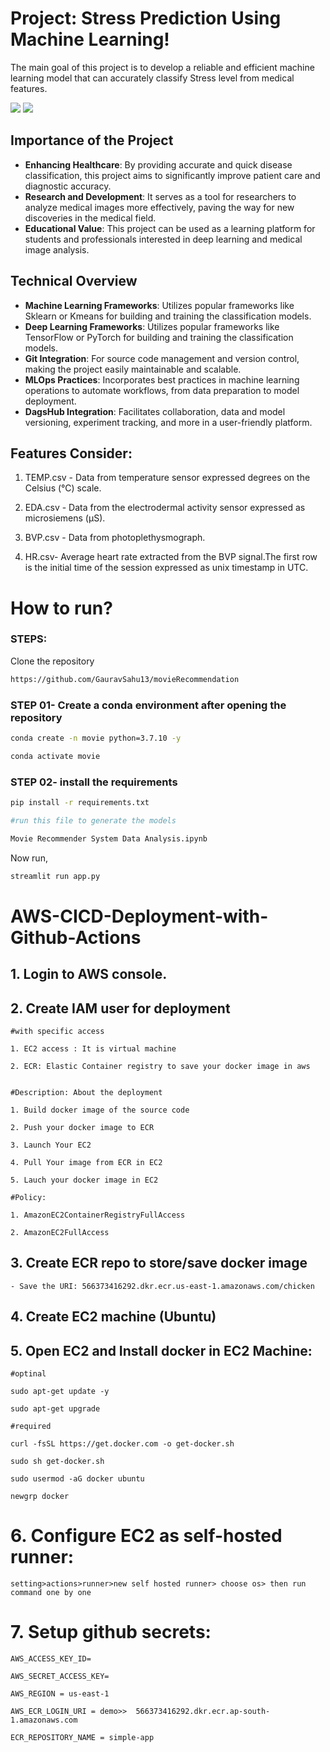 # Project: Stress Prediction Using Machine Learning!
The main goal of this project is to develop a reliable and efficient machine learning model that can accurately classify Stress level from medical features.

<img src="[demo.png](https://github.com/GauravSahu13/StressPredict_AIML/blob/main/Picture1.png)">
<img src="demo.png">

## Importance of the Project
- **Enhancing Healthcare**: By providing accurate and quick disease classification, this project aims to significantly improve patient care and diagnostic accuracy.
- **Research and Development**: It serves as a tool for researchers to analyze medical images more effectively, paving the way for new discoveries in the medical field.
- **Educational Value**: This project can be used as a learning platform for students and professionals interested in deep learning and medical image analysis.

## Technical Overview
- **Machine Learning Frameworks**: Utilizes popular frameworks like Sklearn or Kmeans for building and training the classification models.
- **Deep Learning Frameworks**: Utilizes popular frameworks like TensorFlow or PyTorch for building and training the classification models.
- **Git Integration**: For source code management and version control, making the project easily maintainable and scalable.
- **MLOps Practices**: Incorporates best practices in machine learning operations to automate workflows, from data preparation to model deployment.
- **DagsHub Integration**: Facilitates collaboration, data and model versioning, experiment tracking, and more in a user-friendly platform.

## Features Consider:

1. TEMP.csv - Data from temperature sensor expressed degrees on the Celsius (°C) scale.

2. EDA.csv - Data from the electrodermal activity sensor expressed as microsiemens (μS).

3. BVP.csv - Data from photoplethysmograph.
4. HR.csv- Average heart rate extracted from the BVP signal.The first row is the initial time of the session expressed as unix timestamp in UTC.

# How to run?
### STEPS:

Clone the repository

```bash
https://github.com/GauravSahu13/movieRecommendation
```
### STEP 01- Create a conda environment after opening the repository

```bash
conda create -n movie python=3.7.10 -y
```

```bash
conda activate movie
```


### STEP 02- install the requirements
```bash
pip install -r requirements.txt
```


```bash
#run this file to generate the models

Movie Recommender System Data Analysis.ipynb
```

Now run,
```bash
streamlit run app.py
```


# AWS-CICD-Deployment-with-Github-Actions

## 1. Login to AWS console.

## 2. Create IAM user for deployment

	#with specific access

	1. EC2 access : It is virtual machine

	2. ECR: Elastic Container registry to save your docker image in aws


	#Description: About the deployment

	1. Build docker image of the source code

	2. Push your docker image to ECR

	3. Launch Your EC2 

	4. Pull Your image from ECR in EC2

	5. Lauch your docker image in EC2

	#Policy:

	1. AmazonEC2ContainerRegistryFullAccess

	2. AmazonEC2FullAccess

	
## 3. Create ECR repo to store/save docker image
    - Save the URI: 566373416292.dkr.ecr.us-east-1.amazonaws.com/chicken

	
## 4. Create EC2 machine (Ubuntu) 

## 5. Open EC2 and Install docker in EC2 Machine:
	
	
	#optinal

	sudo apt-get update -y

	sudo apt-get upgrade
	
	#required

	curl -fsSL https://get.docker.com -o get-docker.sh

	sudo sh get-docker.sh

	sudo usermod -aG docker ubuntu

	newgrp docker
	
# 6. Configure EC2 as self-hosted runner:
    setting>actions>runner>new self hosted runner> choose os> then run command one by one


# 7. Setup github secrets:

    AWS_ACCESS_KEY_ID=

    AWS_SECRET_ACCESS_KEY=

    AWS_REGION = us-east-1

    AWS_ECR_LOGIN_URI = demo>>  566373416292.dkr.ecr.ap-south-1.amazonaws.com

    ECR_REPOSITORY_NAME = simple-app
